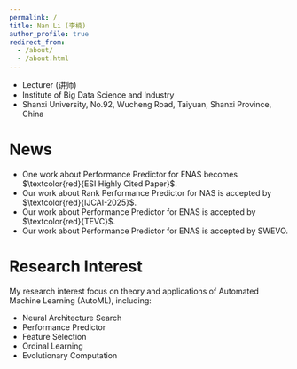 ```yaml
---
permalink: /
title: Nan Li (李楠)
author_profile: true
redirect_from: 
  - /about/
  - /about.html
---
```


- Lecturer (讲师)
- Institute of Big Data Science and Industry
- Shanxi University, No.92, Wucheng Road, Taiyuan, Shanxi Province, China



News
======
- One work about Performance Predictor for ENAS becomes $\textcolor{red}{ESI Highly Cited Paper}$.
- Our work about Rank Performance Predictor for NAS is accepted by $\textcolor{red}{IJCAI-2025}$.
- Our work about Performance Predictor for ENAS is accepted by $\textcolor{red}{TEVC}$.
- Our work about Performance Predictor for ENAS is accepted by SWEVO.




Research Interest
======
My research interest focus on theory and applications of Automated Machine Learning (AutoML), including:
- Neural Architecture Search
- Performance Predictor
- Feature Selection
- Ordinal Learning
- Evolutionary Computation


